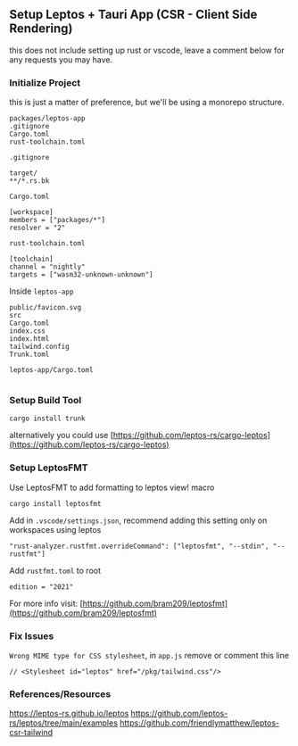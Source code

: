 ## Setup Leptos + Tauri App (CSR - Client Side Rendering)

this does not include setting up rust or vscode, leave a comment below for any requests you may have.

### Initialize Project

this is just a matter of preference, but we'll be using a monorepo structure.

```
packages/leptos-app
.gitignore
Cargo.toml
rust-toolchain.toml
```

`.gitignore`

```
target/
**/*.rs.bk
```

`Cargo.toml`

```
[workspace]
members = ["packages/*"]
resolver = "2"
```

`rust-toolchain.toml`

```
[toolchain]
channel = "nightly"
targets = ["wasm32-unknown-unknown"]
```

Inside `leptos-app`

```
public/favicon.svg
src
Cargo.toml
index.css
index.html
tailwind.config
Trunk.toml

```

`leptos-app/Cargo.toml`

```

```

### Setup Build Tool

```
cargo install trunk
```

alternatively you could use [https://github.com/leptos-rs/cargo-leptos](https://github.com/leptos-rs/cargo-leptos)

### Setup LeptosFMT

Use LeptosFMT to add formatting to leptos view! macro

```
cargo install leptosfmt
```

Add in `.vscode/settings.json`, recommend adding this setting only on workspaces using leptos

```
"rust-analyzer.rustfmt.overrideCommand": ["leptosfmt", "--stdin", "--rustfmt"]
```

Add `rustfmt.toml` to root

```
edition = "2021"
```

For more info visit: [https://github.com/bram209/leptosfmt](https://github.com/bram209/leptosfmt)

### Fix Issues

`Wrong MIME type for CSS stylesheet`, in `app.js` remove or comment this line

```
// <Stylesheet id="leptos" href="/pkg/tailwind.css"/>
```

### References/Resources

https://leptos-rs.github.io/leptos
https://github.com/leptos-rs/leptos/tree/main/examples
https://github.com/friendlymatthew/leptos-csr-tailwind
